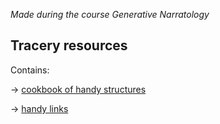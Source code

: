 *Made during the course Generative Narratology*

## Tracery resources

Contains:

-> [cookbook of handy structures](https://github.com/iconolocode/narrative-generatology/blob/main/cookbook-structures.md)

-> [handy links](https://github.com/iconolocode/narrative-generatology/blob/main/links-resources.md)


